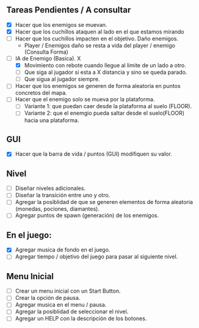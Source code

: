 Tareas Pendientes / A consultar
----------------------------------
- [X] Hacer que los enemigos se muevan.
- [X] Hacer que los cuchillos ataquen al lado en el que estamos mirando
- [ ] Hacer que los cuchillos impacten en el objetivo. Daño enemigos.
    * Player / Enemigos daño se resta a vida del player / enemigo (Consulta Forma)
- [ ] IA de Enemigo (Basica). X
    * [X] Movimiento con rebote cuando llegue al limite de un lado a otro.
    * [ ] Que siga al jugador si esta a X distancia y sino se queda parado.
    * [ ] Que sigua al jugador siempre.
- [ ] Hacer que los enemigos se generen de forma aleatoria en puntos concretos del mapa.
- [ ] Hacer que el enemigo solo se mueva por la plataforma.
    * [ ] Variante 1: que puedan caer desde la plataforma al suelo (FLOOR).
    * [ ] Variante 2: que el enemgio pueda saltar desde el suelo(FLOOR) hacia una plataforma.

GUI
----------------------------------
- [X] Hacer que la barra de vida / puntos (GUI) modifiquen su valor.

Nivel
----------------------------------
- [ ] Diseñar niveles adicionales.
- [ ] Diseñar la transición entre uno y otro.
- [ ] Agregar la posiblidad de que se generen elementos de forma aleatoria (monedas, pociones, diamantes).
- [ ] Agregar puntos de spawn (generación) de los enemigos.

En el juego:
----------------------------------
- [X] Agregar musica de fondo en el juego.
- [ ] Agregar tiempo / objetivo del juego para pasar al siguiente nivel.

Menu Inicial
----------------------------------
- [ ] Crear un menu inicial con un Start Button.
- [ ] Crear la opción de pausa.
- [ ] Agregar musica en el menu / pausa.
- [ ] Agregar la posiblidad de seleccionar el nivel.
- [ ] Agregar un HELP con la descripción de los botones.

